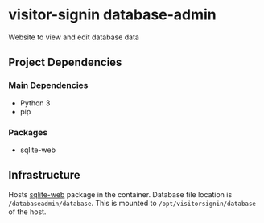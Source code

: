 # visitor-signin database-admin
Website to view and edit database data
## Project Dependencies
### Main Dependencies
 - Python 3
 - pip
### Packages
 - sqlite-web

## Infrastructure
Hosts [sqlite-web](https://github.com/coleifer/sqlite-web) package in the container.
Database file location is `/databaseadmin/database`. This is mounted to `/opt/visitorsignin/database` of the host.
